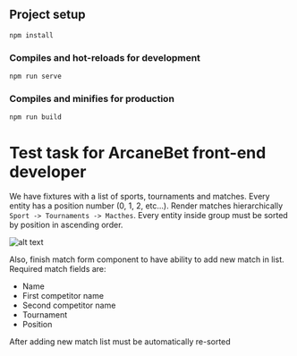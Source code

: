 
## Project setup
```
npm install
```

### Compiles and hot-reloads for development
```
npm run serve
```

### Compiles and minifies for production
```
npm run build
```


# Test task for ArcaneBet front-end developer

We have fixtures with a list of sports, tournaments and matches. Every entity
has a position number (0, 1, 2, etc...).
Render matches hierarchically `Sport -> Tournaments -> Macthes`. Every entity inside
group must be sorted by position in ascending order.

![alt text](./images/example.png)

Also, finish match form component to have ability to add new match in list.
Required match fields are:

* Name
* First competitor name
* Second competitor name
* Tournament
* Position

After adding new match list must be automatically re-sorted
